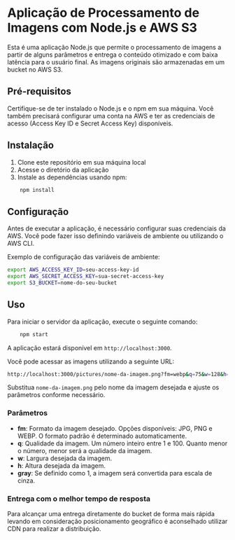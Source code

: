 # Aplicação de Processamento de Imagens com Node.js e AWS S3

Esta é uma aplicação Node.js que permite o processamento de imagens a partir de alguns parâmetros e entrega o conteúdo otimizado e com baixa latência para o usuário final. As imagens originais são armazenadas em um bucket no AWS S3.

## Pré-requisitos

Certifique-se de ter instalado o Node.js e o npm em sua máquina. Você também precisará configurar uma conta na AWS e ter as credenciais de acesso (Access Key ID e Secret Access Key) disponíveis.

## Instalação

1. Clone este repositório em sua máquina local
2. Acesse o diretório da aplicação
3. Instale as dependências usando npm:

```bash
    npm install
```

## Configuração

Antes de executar a aplicação, é necessário configurar suas credenciais da AWS. Você pode fazer isso definindo variáveis de ambiente ou utilizando o AWS CLI.

Exemplo de configuração das variáveis de ambiente:

```bash
export AWS_ACCESS_KEY_ID=seu-access-key-id
export AWS_SECRET_ACCESS_KEY=sua-secret-access-key
export S3_BUCKET=nome-do-seu-bucket
```

## Uso

Para iniciar o servidor da aplicação, execute o seguinte comando:

```bash
    npm start
```

A aplicação estará disponível em `http://localhost:3000`.

Você pode acessar as imagens utilizando a seguinte URL:
```bash
http://localhost:3000/pictures/nome-da-imagem.png?fm=webp&q=75&w=128&h=128&gray=0
```

Substitua `nome-da-imagem.png` pelo nome da imagem desejada e ajuste os parâmetros conforme necessário.

### Parâmetros

- **fm**: Formato da imagem desejado. Opções disponíveis: JPG, PNG e WEBP. O formato padrão é determinado automaticamente.
- **q**: Qualidade da imagem. Um número inteiro entre 1 e 100. Quanto menor o número, menor será a qualidade da imagem.
- **w**: Largura desejada da imagem.
- **h**: Altura desejada da imagem.
- **gray**: Se definido como 1, a imagem será convertida para escala de cinza.

### Entrega com o melhor tempo de resposta

Para alcançar uma entrega diretamente do bucket de forma mais rápida levando em consideração posicionamento geográfico é aconselhado utilizar CDN para realizar a distribuição.

